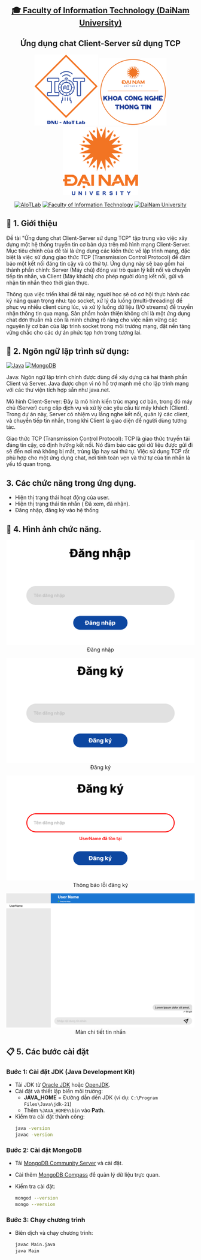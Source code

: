 <h2 align="center">
    <a href="https://dainam.edu.vn/vi/khoa-cong-nghe-thong-tin">
    🎓 Faculty of Information Technology (DaiNam University)
    </a>
</h2>
<h2 align="center">
   Ứng dụng chat Client-Server sử dụng TCP
</h2>
<div align="center">
    <p align="center">
        <img src="docs/images/aiotlab_logo.png" alt="AIoTLab Logo" width="170"/>
        <img src="docs/images/fitdnu_logo.png" alt="AIoTLab Logo" width="180"/>
        <img src="docs/images/dnu_logo.png" alt="DaiNam University Logo" width="200"/>
    </p>

[![AIoTLab](https://img.shields.io/badge/AIoTLab-green?style=for-the-badge)](https://www.facebook.com/DNUAIoTLab)
[![Faculty of Information Technology](https://img.shields.io/badge/Faculty%20of%20Information%20Technology-blue?style=for-the-badge)](https://dainam.edu.vn/vi/khoa-cong-nghe-thong-tin)
[![DaiNam University](https://img.shields.io/badge/DaiNam%20University-orange?style=for-the-badge)](https://dainam.edu.vn)

</div>

## 📖 1. Giới thiệu

Đề tài "Ứng dụng chat Client-Server sử dụng TCP" tập trung vào việc xây dựng một hệ thống truyền tin cơ bản dựa trên mô hình mạng Client-Server. Mục tiêu chính của đề tài là ứng dụng các kiến thức về lập trình mạng, đặc biệt là việc sử dụng giao thức TCP (Transmission Control Protocol) để đảm bảo một kết nối đáng tin cậy và có thứ tự. Ứng dụng này sẽ bao gồm hai thành phần chính: Server (Máy chủ) đóng vai trò quản lý kết nối và chuyển tiếp tin nhắn, và Client (Máy khách) cho phép người dùng kết nối, gửi và nhận tin nhắn theo thời gian thực.

Thông qua việc triển khai đề tài này, người học sẽ có cơ hội thực hành các kỹ năng quan trọng như: tạo socket, xử lý đa luồng (multi-threading) để phục vụ nhiều client cùng lúc, và xử lý luồng dữ liệu (I/O streams) để truyền nhận thông tin qua mạng. Sản phẩm hoàn thiện không chỉ là một ứng dụng chat đơn thuần mà còn là minh chứng rõ ràng cho việc nắm vững các nguyên lý cơ bản của lập trình socket trong môi trường mạng, đặt nền tảng vững chắc cho các dự án phức tạp hơn trong tương lai.

## 🔧 2. Ngôn ngữ lập trình sử dụng:

[![Java](https://img.shields.io/badge/Java-007396?style=for-the-badge&logo=java&logoColor=white)](https://www.java.com/) [![MongoDB](https://img.shields.io/badge/MongoDB-47A248?style=for-the-badge&logo=mongodb&logoColor=white)](https://www.mongodb.com/)

Java: Ngôn ngữ lập trình chính được dùng để xây dựng cả hai thành phần Client và Server. Java được chọn vì nó hỗ trợ mạnh mẽ cho lập trình mạng với các thư viện tích hợp sẵn như java.net.

Mô hình Client-Server: Đây là mô hình kiến trúc mạng cơ bản, trong đó máy chủ (Server) cung cấp dịch vụ và xử lý các yêu cầu từ máy khách (Client). Trong dự án này, Server có nhiệm vụ lắng nghe kết nối, quản lý các client, và chuyển tiếp tin nhắn, trong khi Client là giao diện để người dùng tương tác.

Giao thức TCP (Transmission Control Protocol): TCP là giao thức truyền tải đáng tin cậy, có định hướng kết nối. Nó đảm bảo các gói dữ liệu được gửi đi sẽ đến nơi mà không bị mất, trùng lặp hay sai thứ tự. Việc sử dụng TCP rất phù hợp cho một ứng dụng chat, nơi tính toàn vẹn và thứ tự của tin nhắn là yếu tố quan trọng.

## 3. Các chức năng trong ứng dụng.

- Hiện thị trạng thái hoạt động của user.
- Hiện thị trạng thái tin nhắn ( Đã xem, đã nhận).
- Đăng nhập, đăng ký vào hệ thống

## 📝 4. Hình ảnh chức năng.

<p align="center">
        <img src="docs/images/login.png" alt="Login Screen"/>
        Đăng nhập
    </p>

<p align="center">
        <img src="docs/images/register.png" alt="Login Screen"/>
        Đăng ký
    </p>
    
<p align="center">
        <img src="docs/images/register_error.png" alt="Login Screen"/>
        Thông báo lỗi đăng ký
</p>

<p align="center">
        <img src="docs/images/message_detail.png" alt="Login Screen"/>
        Màn chi tiết tin nhắn
</p>

## 📋 5. Các bước cài đặt

### Bước 1: Cài đặt JDK (Java Development Kit)
- Tải JDK từ [Oracle JDK](https://www.oracle.com/java/technologies/downloads/) hoặc [OpenJDK](https://jdk.java.net/).
- Cài đặt và thiết lập biến môi trường:
  - **JAVA_HOME** = Đường dẫn đến JDK (ví dụ: `C:\Program Files\Java\jdk-21`)
  - Thêm `%JAVA_HOME%\bin` vào **Path**.
- Kiểm tra cài đặt thành công:
  ```bash
  java -version
  javac -version

### Bước 2: Cài đặt MongoDB
- Tải [MongoDB Community Server](https://www.mongodb.com/try/download/community) và cài đặt.

- Cài thêm [MongoDB Compass](https://www.mongodb.com/products/tools/compass) để quản lý dữ liệu trực quan.

- Kiểm tra cài đặt:
    ``` bash
    mongod --version
    mongo --version

### Bước 3: Chạy chương trình
- Biên dịch và chạy chương trình:
    ``` bash
    javac Main.java
    java Main 
